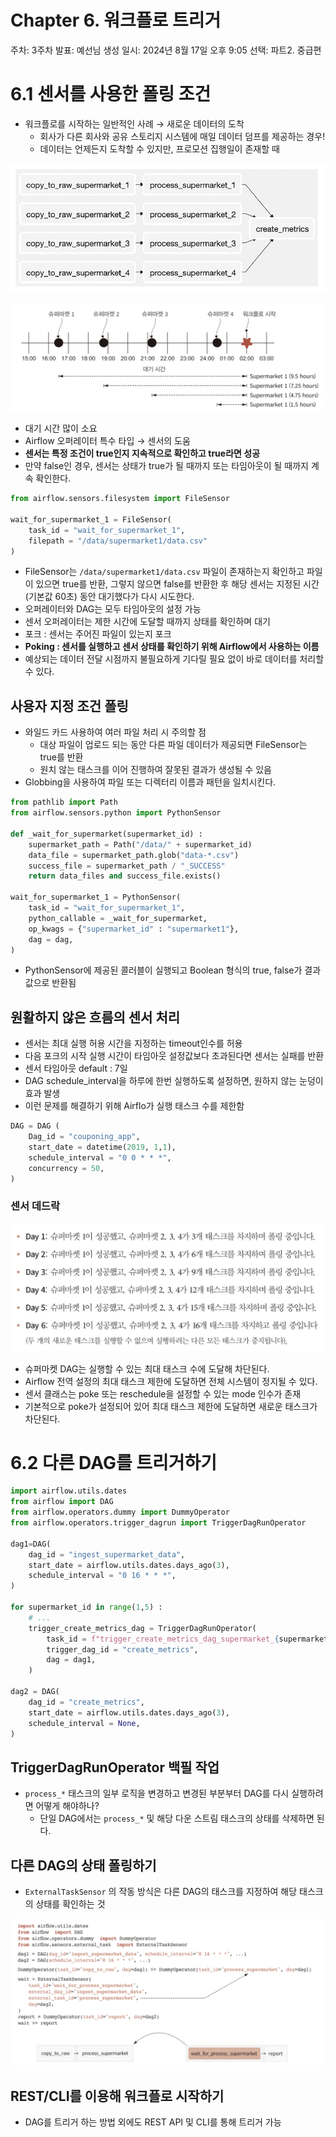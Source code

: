 # Chapter 6. 워크플로 트리거

주차: 3주차
발표: 예선님
생성 일시: 2024년 8월 17일 오후 9:05
선택: 파트2. 중급편

# 6.1 센서를 사용한 폴링 조건

- 워크플로를 시작하는 일반적인 사례 → 새로운 데이터의 도착
    - 회사가 다른 회사와 공유 스토리지 시스템에 매일 데이터 덤프를 제공하는 경우!
    - 데이터는 언제든지 도착할 수 있지만, 프로모션 집행일이 존재할 때

![image.png](./assets/image.png)

![image.png](./assets/image%201.png)

- 대기 시간 많이 소요
- Airflow 오퍼레이터 특수 타입 → 센서의 도움
- **센서는 특정 조건이 true인지 지속적으로 확인하고 true라면 성공**
- 만약 false인 경우, 센서는 상태가 true가 될 때까지 또는 타임아웃이 될 때까지 계속 확인한다.

```python
from airflow.sensors.filesystem import FileSensor

wait_for_supermarket_1 = FileSensor(
    task_id = "wait_for_supermarket_1",
    filepath = "/data/supermarket1/data.csv"
)
```

- FileSensor는 `/data/supermarket1/data.csv` 파일이 존재하는지 확인하고 파일이 있으면 true를 반환, 그렇지 않으면 false를 반환한 후 해당 센서는 지정된 시간(기본값 60초) 동안 대기했다가 다시 시도한다.
- 오퍼레이터와 DAG는 모두 타임아웃의 설정 가능
- 센서 오퍼레이터는 제한 시간에 도달할 때까지 상태를 확인하며 대기
- 포크 : 센서는 주어진 파일이 있는지 포크
- **Poking : 센서를 실행하고 센서 상태를 확인하기 위해 Airflow에서 사용하는 이름**
- 예상되는 데이터 전달 시점까지 불필요하게 기다릴 필요 없이 바로 데이터를 처리할 수 있다.

## 사용자 지정 조건 폴링

- 와일드 카드 사용하여 여러 파일 처리 시 주의할 점
    - 대상 파일이 업로드 되는 동안 다른 파일 데이터가 제공되면 FileSensor는 true를 반환
    - 원치 않는 태스크를 이어 진행하여 잘못된 결과가 생성될 수 있음
- Globbing을 사용하여 파일 또는 디렉터리 이름과 패턴을 일치시킨다.

```python
from pathlib import Path
from airflow.sensors.python import PythonSensor

def _wait_for_supermarket(supermarket_id) :
    supermarket_path = Path("/data/" + supermarket_id)
    data_file = supermarket_path.glob("data-*.csv")
    success_file = supermarket_path / "_SUCCESS"
    return data_files and success_file.exists()

wait_for_supermarket_1 = PythonSensor(
    task_id = "wait_for_supermarket_1",
    python_callable = _wait_for_supermarket,
    op_kwags = {"supermarket_id" : "supermarket1"},
    dag = dag,
)
```

- PythonSensor에 제공된 콜러블이 실행되고 Boolean 형식의 true, false가 결과값으로 반환됨

## 원활하지 않은 흐름의 센서 처리

- 센서는 최대 실행 허용 시간을 지정하는 timeout인수를 허용
- 다음 포크의 시작 실행 시간이 타임아웃 설정값보다 초과된다면 센서는 실패를 반환
- 센서 타임아웃 default : 7일
- DAG schedule_interval을 하루에 한번 실행하도록 설정하면, 원하지 않는 눈덩이 효과 발생
- 이런 문제를 해결하기 위해 Airflo가 실행 태스크 수를 제한함

```python
DAG = DAG (
    Dag_id = "couponing_app",
    start_date = datetime(2019, 1,1),
    schedule_interval = "0 0 * * *",
    concurrency = 50,
)
```

### 센서 데드락

![image.png](./assets/image%202.png)

- 슈퍼마켓 DAG는 실행할 수 있는 최대 태스크 수에 도달해 차단된다.
- Airflow 전역 설정의 최대 태스크 제한에 도달하면 전체 시스템이 정지될 수 있다.
- 센서 클래스는 poke 또는 reschedule을 설정할 수 있는 mode 인수가 존재
- 기본적으로 poke가 설정되어 있어 최대 태스크 제한에 도달하면 새로운 태스크가 차단된다.

# 6.2 다른 DAG를 트리거하기

```python
import airflow.utils.dates
from airflow import DAG
from airflow.operators.dummy import DummyOperator
from airflow.operators.trigger_dagrun import TriggerDagRunOperator

dag1=DAG(
    dag_id = "ingest_supermarket_data",
    start_date = airflow.utils.dates.days_ago(3),
    schedule_interval = "0 16 * * *",
)

for supermarket_id in range(1,5) :
    # ...
    trigger_create_metrics_dag = TriggerDagRunOperator(
        task_id = f"trigger_create_metrics_dag_supermarket_{supermarket_id}",
        trigger_dag_id = "create_metrics",
        dag = dag1,
    )
    
dag2 = DAG(
    dag_id = "create_metrics",
    start_date = airflow.utils.dates.days_ago(3),
    schedule_interval = None,
)
```

## TriggerDagRunOperator 백필 작업

- `process_*` 태스크의 일부 로직을 변경하고 변경된 부분부터 DAG를 다시 실행하려면 어떻게 해야하나?
    - 단일 DAG에서는 `process_*` 및 해당 다운 스트림 태스크의 상태를 삭제하면 된다.

## 다른 DAG의 상태 폴링하기

- `ExternalTaskSensor` 의 작동 방식은 다른 DAG의 태스크를 지정하여 해당 태스크의 상태를 확인하는 것

![image.png](./assets/image%203.png)

## REST/CLI를 이용해 워크플로 시작하기

- DAG를 트리거 하는 방법 외에도 REST API 및 CLI를 통해 트리거 가능